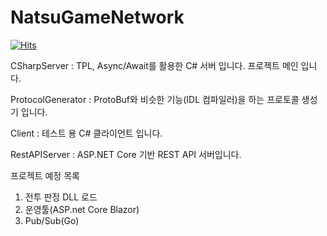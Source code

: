 # NatsuGameNetwork

[![Hits](https://hits.seeyoufarm.com/api/count/incr/badge.svg?url=https%3A%2F%2Fgithub.com%2Fan7222%2FAntoriGameNetwork&count_bg=%2379C83D&title_bg=%23555555&icon=&icon_color=%23E7E7E7&title=hits&edge_flat=false)](https://hits.seeyoufarm.com)   

CSharpServer : TPL, Async/Await를 활용한 C# 서버 입니다. 프로젝트 메인 입니다.

ProtocolGenerator : ProtoBuf와 비슷한 기능(IDL 컴파일러)을 하는 프로토콜 생성기 입니다.

Client : 테스트 용 C# 클라이언트 입니다.

RestAPIServer : ASP.NET Core 기반 REST API 서버입니다.

프로젝트 예정 목록
1. 전투 판정 DLL 로드
2. 운영툴(ASP.net Core Blazor)
3. Pub/Sub(Go)
